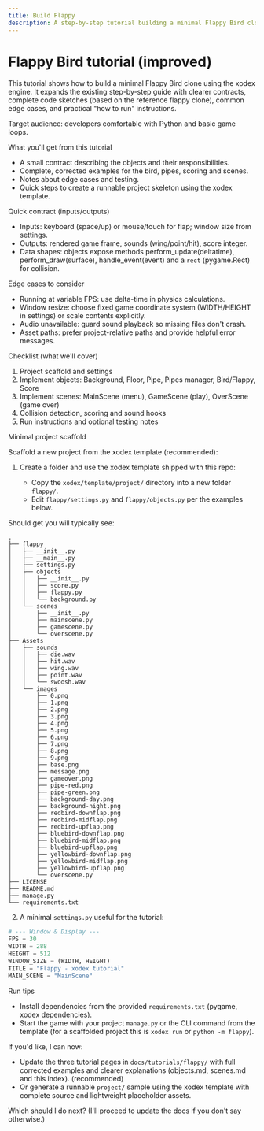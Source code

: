 ```yaml
---
title: Build Flappy
description: A step-by-step tutorial building a minimal Flappy Bird clone with xodex
---
```


# Flappy Bird tutorial (improved)

This tutorial shows how to build a minimal Flappy Bird clone using the xodex
engine. It expands the existing step-by-step guide with clearer contracts,
complete code sketches (based on the reference flappy clone), common edge
cases, and practical "how to run" instructions.

Target audience: developers comfortable with Python and basic game loops.

What you'll get from this tutorial

- A small contract describing the objects and their responsibilities.
- Complete, corrected examples for the bird, pipes, scoring and scenes.
- Notes about edge cases and testing.
- Quick steps to create a runnable project skeleton using the xodex template.

Quick contract (inputs/outputs)

- Inputs: keyboard (space/up) or mouse/touch for flap; window size from
  settings.
- Outputs: rendered game frame, sounds (wing/point/hit), score integer.
- Data shapes: objects expose methods perform_update(deltatime), perform_draw(surface),
  handle_event(event) and a `rect` (pygame.Rect) for collision.

Edge cases to consider

- Running at variable FPS: use delta-time in physics calculations.
- Window resize: choose fixed game coordinate system (WIDTH/HEIGHT in
  settings) or scale contents explicitly.
- Audio unavailable: guard sound playback so missing files don't crash.
- Asset paths: prefer project-relative paths and provide helpful error messages.

Checklist (what we'll cover)

1. Project scaffold and settings
2. Implement objects: Background, Floor, Pipe, Pipes manager, Bird/Flappy, Score
3. Implement scenes: MainScene (menu), GameScene (play), OverScene (game over)
4. Collision detection, scoring and sound hooks
5. Run instructions and optional testing notes

Minimal project scaffold

Scaffold a new project from the xodex template (recommended):

1. Create a folder and use the xodex template shipped with this repo:

   - Copy the `xodex/template/project/` directory into a new folder `flappy/`.
   - Edit `flappy/settings.py` and `flappy/objects.py` per the examples below.

Should get you will typically see:

```
.
├── flappy
│   ├── __init__.py
│   ├── __main__.py
│   ├── settings.py
│   ├── objects
│   │	├── __init__.py
│   │	├── score.py
│   │	├── flappy.py
│   │	└── background.py
│   └── scenes
│    	├── __init__.py
│    	├── mainscene.py
│    	├── gamescene.py
│    	└── overscene.py
├── Assets
│   ├── sounds
│   │	├── die.wav
│   │	├── hit.wav
│   │	├── wing.wav
│   │	├── point.wav
│   │	└── swoosh.wav
│   └── images
│    	├── 0.png
│    	├── 1.png
│    	├── 2.png
│    	├── 3.png
│    	├── 4.png
│    	├── 5.png
│    	├── 6.png
│    	├── 7.png
│    	├── 8.png
│    	├── 9.png
│    	├── base.png
│    	├── message.png
│    	├── gameover.png
│    	├── pipe-red.png
│    	├── pipe-green.png
│    	├── background-day.png
│    	├── background-night.png
│    	├── redbird-downflap.png
│    	├── redbird-midflap.png
│    	├── redbird-upflap.png
│    	├── bluebird-downflap.png
│    	├── bluebird-midflap.png
│    	├── bluebird-upflap.png
│    	├── yellowbird-downflap.png
│    	├── yellowbird-midflap.png
│    	├── yellowbird-upflap.png
│    	└── overscene.py
├── LICENSE
├── README.md
├── manage.py
└── requirements.txt
```

2. A minimal `settings.py` useful for the tutorial:

```python
# --- Window & Display ---
FPS = 30
WIDTH = 288
HEIGHT = 512
WINDOW_SIZE = (WIDTH, HEIGHT)
TITLE = "Flappy - xodex tutorial"
MAIN_SCENE = "MainScene"
```

Run tips

- Install dependencies from the provided `requirements.txt` (pygame, xodex
  dependencies).
- Start the game with your project `manage.py` or the CLI command from the
  template (for a scaffolded project this is `xodex run` or `python -m flappy`).

If you'd like, I can now:

- Update the three tutorial pages in `docs/tutorials/flappy/` with full
  corrected examples and clearer explanations (objects.md, scenes.md and this
  index). (recommended)
- Or generate a runnable `project/` sample using the xodex template with
  complete source and lightweight placeholder assets.

Which should I do next? (I'll proceed to update the docs if you don't say otherwise.)
